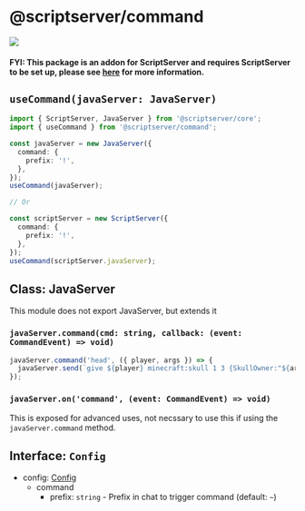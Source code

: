 # @scriptserver/command

[![](http://i.imgur.com/zhptNme.png)](https://github.com/garrettjoecox/scriptserver/tree/next)

#### FYI: This package is an addon for ScriptServer and requires ScriptServer to be set up, please see [here](https://github.com/garrettjoecox/scriptserver/tree/next) for more information.

## `useCommand(javaServer: JavaServer)`

```ts
import { ScriptServer, JavaServer } from '@scriptserver/core';
import { useCommand } from '@scriptserver/command';

const javaServer = new JavaServer({
  command: {
    prefix: '!',
  },
});
useCommand(javaServer);

// Or

const scriptServer = new ScriptServer({
  command: {
    prefix: '!',
  },
});
useCommand(scriptServer.javaServer);
```

## Class: JavaServer

This module does not export JavaServer, but extends it

### `javaServer.command(cmd: string, callback: (event: CommandEvent) => void)`

```ts
javaServer.command('head', ({ player, args }) => {
  javaServer.send(`give ${player} minecraft:skull 1 3 {SkullOwner:"${args[0]}"}`);
});
```

### `javaServer.on('command', (event: CommandEvent) => void)`

This is exposed for advanced uses, not necssary to use this if using the `javaServer.command` method.

## Interface: `Config`

- config: [Config](#interface-config)
  - command
    - prefix: `string` - Prefix in chat to trigger command (default: `~`)
